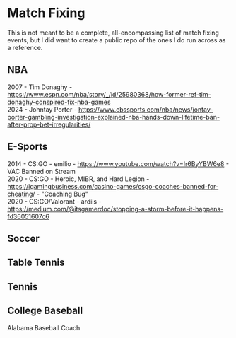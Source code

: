 # Match Fixing

This is not meant to be a complete, all-encompassing list of match fixing events, but I did want to create a public repo of the ones I do run across as a reference. 

## NBA

2007 - Tim Donaghy - https://www.espn.com/nba/story/_/id/25980368/how-former-ref-tim-donaghy-conspired-fix-nba-games<br />
2024 - Johntay Porter - https://www.cbssports.com/nba/news/jontay-porter-gambling-investigation-explained-nba-hands-down-lifetime-ban-after-prop-bet-irregularities/<br />

## E-Sports

2014 - CS:GO - emilio - https://www.youtube.com/watch?v=Ir6ByYBW6e8 - VAC Banned on Stream<br />
2020 - CS:GO - Heroic, MIBR, and Hard Legion - https://igamingbusiness.com/casino-games/csgo-coaches-banned-for-cheating/ - "Coaching Bug"<br />
2020 - CS:GO/Valorant - ardiis - https://medium.com/@itsgamerdoc/stopping-a-storm-before-it-happens-fd36051607c6<br />

## Soccer

## Table Tennis

## Tennis

## College Baseball

Alabama Baseball Coach
